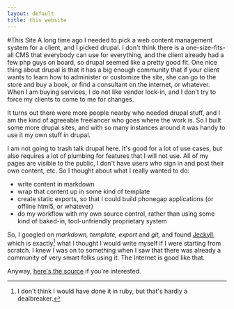 ```yaml
---
layout: default
title: this website
---
```

#This Site
A long time ago I needed to pick a web content management system for a client, and I picked drupal. I don't think there is a one-size-fits-all CMS that everybody can use for everything, and the client already had a few php guys on board, so drupal seemed like a pretty good fit. One nice thing about drupal is that it has a big enough community that if your client wants to learn how to administer or customize the site, she can go to the store and buy a book, or find a consultant on the internet, or whatever. When I am buying services, I do not like vendor lock-in, and I don't try to force my clients to come to me for changes. 

It turns out there were more people nearby who needed drupal stuff, and I am the kind of agreeable freelancer who goes where the work is. So I built some more drupal sites, and with so many instances around it was handy to use it my own stuff in drupal.

I am not going to trash talk drupal here. It's good for a lot of use cases, but also requires a lot of plumbing for features that I will not use. All of my pages are visible to the public, I don't have users who sign in and post their own content, etc. So I thought about what I really wanted to do:

- write content in markdown
- wrap that content up in some kind of template
- create static exports, so that I could build phonegap applications (or offline html5, or whatever)
- do my workflow with my own source control, rather than using some kind of baked-in, tool-unfriendly proprietary system

So, I googled on *markdown, template, export* and *git,* and found [Jeckyll](https://github.com/mojombo/jekyll), which is exactly[^foot]  what I thought I would write myself if I were starting from scratch. I knew I was on to something when I saw that there was already a community of very smart folks using it. The Internet is good like that. 

[^foot]: I don't think I would have done it in ruby, but that's hardly a dealbreaker. 

Anyway, [here's the source](https://github.com/timothywebster/timothywebster.all) if you're interested.
